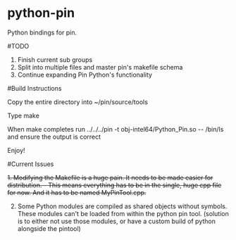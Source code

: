 python-pin
==========

Python bindings for pin.

#TODO

1. Finish current sub groups
2. Split into multiple files and master pin's makefile schema
3. Continue expanding Pin Python's functionality

#Build Instructions

Copy the entire directory into ~/pin/source/tools

Type make 

When make completes run ../../../pin -t obj-intel64/Python_Pin.so -- /bin/ls and ensure the output is correct

Enjoy!


#Current Issues

~~1. Modifying the Makefile is a huge pain. It needs to be made easier for distribution.
    - This means everything has to be in the single, huge cpp file for now. And it has to be named MyPinTool.cpp.~~
    
2. Some Python modules are compiled as shared objects without symbols. These modules can't be loaded from within the python pin tool. (solution is to either not use those modules, or have a custom build of python alongside the pintool)

